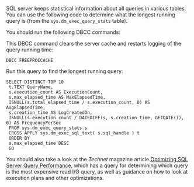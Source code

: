 SQL server keeps statistical information about all queries in various tables. You can use the following code to determine what the longest running query is (from the `sys.dm_exec_query_stats` table).

You should run the following DBCC commands:

This DBCC command clears the server cache and restarts logging of the query running time:

```
DBCC FREEPROCCACHE
```

Run this query to find the longest running query:

```
SELECT DISTINCT TOP 10
 t.TEXT QueryName,
 s.execution_count AS ExecutionCount,
 s.max_elapsed_time AS MaxElapsedTime,
 ISNULL(s.total_elapsed_time / s.execution_count, 0) AS AvgElapsedTime,
 s.creation_time AS LogCreatedOn,
 ISNULL(s.execution_count / DATEDIFF(s, s.creation_time, GETDATE()), 0) AS FrequencyPerSec
 FROM sys.dm_exec_query_stats s
 CROSS APPLY sys.dm_exec_sql_text( s.sql_handle ) t
 ORDER BY
 s.max_elapsed_time DESC
 GO 
```

You should also take a look at the _Technet_ magazine article [Optimizing SQL Server Query Performance](http://technet.microsoft.com/en-us/magazine/2007.11.sqlquery.aspx), which has a query for determining which query is the most expensive read I/O query, as well as guidance on how to look at execution plans and other optimizations.